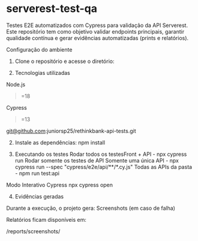 # serverest-test-qa
Testes E2E automatizados com Cypress para validação da API Serverest.
Este repositório tem como objetivo validar endpoints principais, garantir qualidade contínua e gerar evidências automatizadas (prints e relatórios).

Configuração do ambiente
1. Clone o repositório e acesse o diretório:

2. Tecnologias utilizadas

Node.js
 >=18

Cypress
 >=13

git@github.com:juniorsp25/rethinkbank-api-tests.git


2. Instale as dependências:
npm install

3. Executando os testes
Rodar todos os testesFront + API - npx cypress run
Rodar somente os testes de API
 Somente uma única API - npx cypress run --spec "cypress/e2e/api/**/*.cy.js"
Todas as APIs da pasta - npm run test:api

Modo Interativo Cypress 
npx cypress open 

4. Evidências geradas

Durante a execução, o projeto gera:
Screenshots (em caso de falha)

Relatórios ficam disponíveis em:

/reports/screenshots/
 


